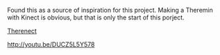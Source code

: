 Found this as a source of inspiration for this project. Making a Theremin with Kinect is obvious, but that is only the start of this porject.

[Therenect](https://code.google.com/p/therenect/ "Therenect")

http://youtu.be/DUCZ5L5Y578
